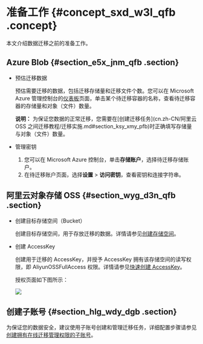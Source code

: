 # 准备工作 {#concept_sxd_w3l_qfb .concept}

本文介绍数据迁移之前的准备工作。

## Azure Blob {#section_e5x_jnm_qfb .section}

-   预估迁移数据

    预估需要迁移的数据，包括迁移存储量和迁移文件个数。您可以在 Microsoft Azure 管理控制台的[仪表板](https://portal.azure.com/)页面，单击某个待迁移容器的名称，查看待迁移容器的存储量和对象（文件）数量。

    **说明：** 为保证您数据的正常迁移，您需要在[创建迁移任务](cn.zh-CN/阿里云 OSS 之间迁移教程/迁移实施.md#section_ksy_xmy_pfb)时正确填写存储量与对象（文件）数量。

-   管理密钥
    1.  您可以在 Microsoft Azure 控制台，单击**存储账户**，选择待迁移存储账户。
    2.  在待迁移账户页面，选择**设置** \> **访问密钥**，查看密钥和连接字符串。

## 阿里云对象存储 OSS {#section_wyg_d3n_qfb .section}

-   创建目标存储空间（Bucket）

    创建目标存储空间，用于存放迁移的数据。详情请参见[创建存储空间](../cn.zh-CN/快速入门/创建存储空间.md#)。

-   创建 AccessKey

    创建用于迁移的 AccessKey，并授予 AccessKey 拥有该存储空间的读写权限，即 AliyunOSSFullAccess 权限。详情请参见[快速创建 AccessKey](../../../../../cn.zh-CN/通用参考/创建AccessKey.md#section_ow5_3jq_4fb)。

    授权页面如下图所示：

    ![](http://static-aliyun-doc.oss-cn-hangzhou.aliyuncs.com/assets/img/40482/154526930021187_zh-CN.png)


## 创建子账号 {#section_hlg_wdy_dgb .section}

为保证您的数据安全，建议使用子账号创建和管理迁移任务，详细配置步骤请参见[创建拥有在线迁移管理权限的子账号](https://help.aliyun.com/knowledge_detail/74863.html)。

